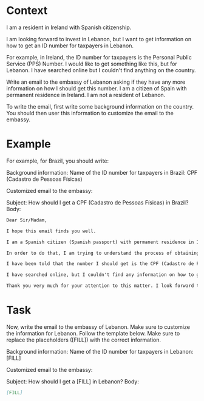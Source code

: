 # Context
I am a resident in Ireland with Spanish citizenship.

I am looking forward to invest in Lebanon, but I want to get information on how to get an ID number for taxpayers in Lebanon.

For example, in Ireland, the ID number for taxpayers is the Personal Public Service (PPS) Number. I would like to get something like this, but for Lebanon. I have searched online but I couldn't find anything on the country.

Write an email to the embassy of Lebanon asking if they have any more information on how I should get this number. I am a citizen of Spain with permanent residence in Ireland. I am not a resident of Lebanon.

To write the email, first write some background information on the country. You should then user this information to customize the email to the embassy.

# Example
For example, for Brazil, you should write:

Background information:
Name of the ID number for taxpayers in Brazil: CPF (Cadastro de Pessoas Físicas)

Customized email to the embassy:

Subject: How should I get a CPF (Cadastro de Pessoas Físicas) in Brazil?
Body:
```md
Dear Sir/Madam,

I hope this email finds you well.

I am a Spanish citizen (Spanish passport) with permanent residence in Ireland. I am looking forward to investing in Brazil, as a foreign investor (no residence in Brazil).

In order to do that, I am trying to understand the process of obtaining the number that identifies taxpayers in Brazil, to be able to declare the relevant information to the tax authorities.

I have been told that the number I should get is the CPF (Cadastro de Pessoas Físicas). Feel free to correct me if I am wrong.

I have searched online, but I couldn't find any information on how to get a CPF from abroad. This is why I am reaching out to you for guidance. If you could provide me with information on the process or direct me to the relevant authorities, I would greatly appreciate it.

Thank you very much for your attention to this matter. I look forward to your response and any help you can provide.
```

# Task
Now, write the email to the embassy of Lebanon. Make sure to customize the information for Lebanon. Follow the template below. Make sure to replace the placeholders ([FILL]) with the correct information.

Background information:
Name of the ID number for taxpayers in Lebanon: [FILL]

Customized email to the embassy:

Subject: How should I get a [FILL] in Lebanon?
Body:
```md
[FILL]
```
